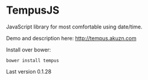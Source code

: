 TempusJS
========

JavaScript library for most comfortable using date/time.

Demo and description here: http://tempus.akuzn.com

Install over bower:

    bower install tempus

Last version 0.1.28
